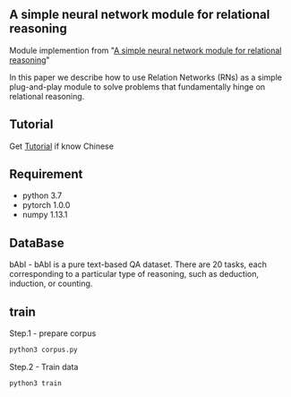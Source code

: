 ## A simple neural network module for relational reasoning
Module implemention from "[A simple neural network module for relational reasoning](https://arxiv.org/abs/1706.01427)" 

In this paper we describe how to use Relation Networks (RNs) as a simple plug-and-play module to solve problems that fundamentally hinge on relational reasoning.

## Tutorial
Get [Tutorial](https://ne7ermore.github.io/post/relation-net/) if know Chinese


## Requirement
* python 3.7
* pytorch 1.0.0
* numpy 1.13.1

## DataBase
bAbI - bAbI is a pure text-based QA dataset. There are 20 tasks, each corresponding to a particular type of reasoning, such as deduction, induction, or counting.

## train

Step.1 - prepare corpus

```python
python3 corpus.py
```

Step.2 - Train data
```python
python3 train
```